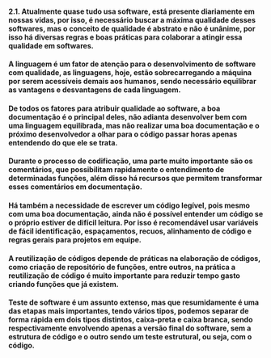 
#### 2.1. Atualmente quase tudo usa software, está presente diariamente em nossas vidas, por isso, é necessário buscar a máxima qualidade desses softwares, mas o conceito de qualidade é abstrato e não é unânime, por isso há diversas regras e boas práticas para colaborar a atingir essa qualidade em softwares.
#### A linguagem é um fator de atenção para o desenvolvimento de software com qualidade, as linguagens, hoje, estão sobrecarregando a máquina por serem acessíveis demais aos humanos, sendo necessário equilibrar as vantagens e desvantagens de cada linguagem.
#### De todos os fatores para atribuir qualidade ao software, a boa documentação é o principal deles, não adianta desenvolver bem com uma linguagem equilibrada, mas não realizar uma boa documentação e o próximo desenvolvedor a olhar para o código passar horas apenas entendendo do que ele se trata.
#### Durante o processo de codificação, uma parte muito importante são os comentários, que possibilitam rapidamente o entendimento de determinadas funções, além disso há recursos que permitem transformar esses comentários em documentação.
#### Há também a necessidade de escrever um código legível, pois mesmo com uma boa documentação, ainda não é possível entender um código se o próprio estiver de difícil leitura. Por isso é recomendável usar variáveis de fácil identificação, espaçamentos, recuos, alinhamento de código e regras gerais para projetos em equipe.
#### A reutilização de códigos depende de práticas na elaboração de códigos, como criação de repositório de funções, entre outros, na prática a reutilização de código é muito importante para reduzir tempo gasto criando funções que já existem.
#### Teste de software é um assunto extenso, mas que resumidamente é uma das etapas mais importantes, tendo vários tipos, podemos separar de forma rápida em dois tipos distintos, caixa-preta e caixa branca, sendo respectivamente envolvendo apenas a versão final do software, sem a estrutura de código e o outro sendo um teste estrutural, ou seja, com o código.

